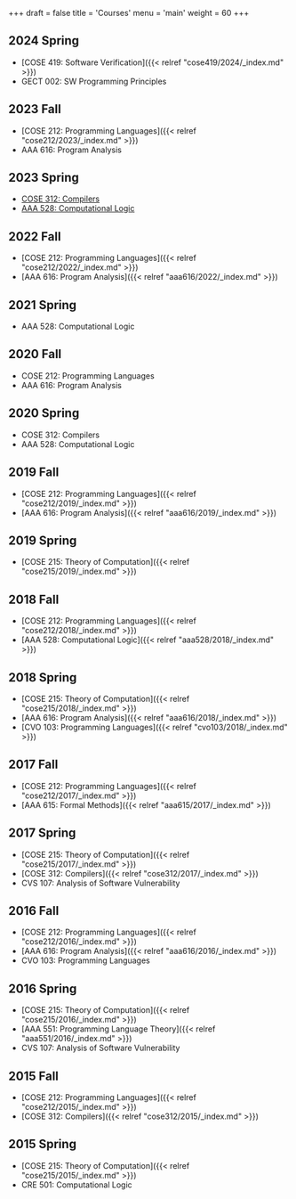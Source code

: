+++
draft = false
title = 'Courses'
menu = 'main'
weight = 60
+++

## 2024 Spring

- [COSE 419: Software Verification]({{< relref "cose419/2024/_index.md" >}})
- GECT 002: SW Programming Principles


## 2023 Fall

- [COSE 212: Programming Languages]({{< relref "cose212/2023/_index.md" >}})
- AAA 616: Program Analysis

## 2023 Spring

- [COSE 312: Compilers](https://github.com/kupl-courses/COSE312-2023spring)
- [AAA 528: Computational Logic](https://github.com/kupl-courses/AAA528-2023spring)

## 2022 Fall

- [COSE 212: Programming Languages]({{< relref "cose212/2022/_index.md" >}})
- [AAA 616: Program Analysis]({{< relref "aaa616/2022/_index.md" >}})

## 2021 Spring

- AAA 528: Computational Logic

## 2020 Fall

- COSE 212: Programming Languages
- AAA 616: Program Analysis

## 2020 Spring

- COSE 312: Compilers
- AAA 528: Computational Logic

## 2019 Fall

- [COSE 212: Programming Languages]({{< relref "cose212/2019/_index.md" >}})
- [AAA 616: Program Analysis]({{< relref "aaa616/2019/_index.md" >}})

## 2019 Spring

- [COSE 215: Theory of Computation]({{< relref "cose215/2019/_index.md" >}})

## 2018 Fall

- [COSE 212: Programming Languages]({{< relref "cose212/2018/_index.md" >}})
- [AAA 528: Computational Logic]({{< relref "aaa528/2018/_index.md" >}})

## 2018 Spring

- [COSE 215: Theory of Computation]({{< relref "cose215/2018/_index.md" >}})
- [AAA 616: Program Analysis]({{< relref "aaa616/2018/_index.md" >}})
- [CVO 103: Programming Languages]({{< relref "cvo103/2018/_index.md" >}})

## 2017 Fall

- [COSE 212: Programming Languages]({{< relref "cose212/2017/_index.md" >}})
- [AAA 615: Formal Methods]({{< relref "aaa615/2017/_index.md" >}})

## 2017 Spring

- [COSE 215: Theory of Computation]({{< relref "cose215/2017/_index.md" >}})
- [COSE 312: Compilers]({{< relref "cose312/2017/_index.md" >}})
- CVS 107: Analysis of Software Vulnerability

## 2016 Fall

- [COSE 212: Programming Languages]({{< relref "cose212/2016/_index.md" >}})
- [AAA 616: Program Analysis]({{< relref "aaa616/2016/_index.md" >}})
- CVO 103: Programming Languages

## 2016 Spring

- [COSE 215: Theory of Computation]({{< relref "cose215/2016/_index.md" >}})
- [AAA 551: Programming Language Theory]({{< relref "aaa551/2016/_index.md" >}})
- CVS 107: Analysis of Software Vulnerability

## 2015 Fall

- [COSE 212: Programming Languages]({{< relref "cose212/2015/_index.md" >}})
- [COSE 312: Compilers]({{< relref "cose312/2015/_index.md" >}})

## 2015 Spring

- [COSE 215: Theory of Computation]({{< relref "cose215/2015/_index.md" >}})
- CRE 501: Computational Logic
